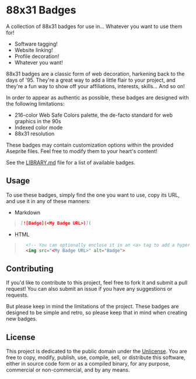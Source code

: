 # 88x31 Badges

A collection of 88x31 badges for use in... Whatever you want to use them for!

- Software tagging!
- Website linking!
- Profile decoration!
- Whatever you want!

88x31 badges are a classic form of web decoration, harkening back to the days of '95. They're a great way to add a little flair to your project, and they're a fun way to show off your affiliations, interests, skills... And so on!

In order to appear as authentic as possible, these badges are designed with the following limitations:

- 216-color Web Safe Colors palette, the de-facto standard for web graphics in the 90s
- Indexed color mode
- 88x31 resolution

These badges may contain customization options within the provided Aseprite files. Feel free to modify them to your heart's content!

See the [LIBRARY.md](./LIBRARY.md) file for a list of available badges.

## Usage

To use these badges, simply find the one you want to use, copy its URL, and use it in any of these manners:

- Markdown

> ```markdown
> [![Badge](<My Badge URL>)](
> ```

- HTML

> ```html
>   <!-- You can optionally enclose it in an <a> tag to add a hyperlink -->
>   <img src="<My Badge URL>" alt="Badge">
> ```

## Contributing

If you'd like to contribute to this project, feel free to fork it and submit a pull request! You can also submit an issue if you have any suggestions or requests.

But please keep in mind the limitations of the project. These badges are designed to be simple and retro, so please keep that in mind when creating new badges.

## License

This project is dedicated to the public domain under the [Unlicense](https://unlicense.org/). You are free to copy, modify, publish, use, compile, sell, or distribute this software, either in source code form or as a compiled binary, for any purpose, commercial or non-commercial, and by any means.

